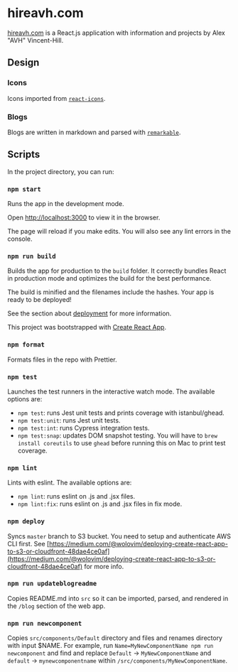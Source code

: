 # hireavh.com
[hireavh.com](https://hireavh.com/) is a React.js application with information and projects by Alex "AVH" Vincent-Hill.

## Design
### Icons
Icons imported from [`react-icons`](https://react-icons.netlify.com/#/icons/go).

### Blogs
Blogs are written in markdown and parsed with [`remarkable`](https://github.com/jonschlinkert/remarkable).

## Scripts
In the project directory, you can run:

### `npm start`
Runs the app in the development mode.

Open [http://localhost:3000](http://localhost:3000) to view it in the browser.

The page will reload if you make edits.
You will also see any lint errors in the console.

### `npm run build`
Builds the app for production to the `build` folder.
It correctly bundles React in production mode and optimizes the build for the best performance.

The build is minified and the filenames include the hashes.
Your app is ready to be deployed!

See the section about [deployment](https://facebook.github.io/create-react-app/docs/deployment) for more information.

This project was bootstrapped with [Create React App](https://github.com/facebook/create-react-app).

### `npm format`
Formats files in the repo with Prettier.

### `npm test`
Launches the test runners in the interactive watch mode. The available options are:
- `npm test`: runs Jest unit tests and prints coverage with istanbul/ghead.
- `npm test:unit`: runs Jest unit tests.
- `npm test:int`: runs Cypress integration tests.
- `npm test:snap`: updates DOM snapshot testing.
You will have to `brew install coreutils` to use `ghead` before running this on Mac to print test coverage.

### `npm lint`
Lints with eslint. The available options are:
- `npm lint`: runs eslint on .js and .jsx files.
- `npm lint:fix`: runs eslint on .js and .jsx files in fix mode.

### `npm deploy`
Syncs `master` branch to S3 bucket. You need to setup and authenticate AWS CLI first. See [https://medium.com/@wolovim/deploying-create-react-app-to-s3-or-cloudfront-48dae4ce0af](https://medium.com/@wolovim/deploying-create-react-app-to-s3-or-cloudfront-48dae4ce0af) for more info.

### `npm run updateblogreadme`
Copies README.md into `src` so it can be imported, parsed, and rendered in the `/blog` section of the web app.

### `npm run newcomponent`
Copies `src/components/Default` directory and files and renames directory with input $NAME. For example, run `Name=MyNewComponentName npm run newcomponent` and find and replace `Default` -> `MyNewComponentName` and `default` -> `mynewcomponentname` within `/src/components/MyNewComponentName`.